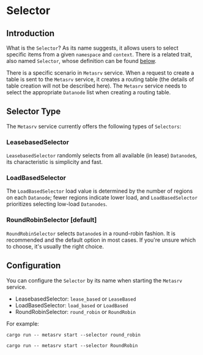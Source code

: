 # Selector

## Introduction

What is the `Selector`? As its name suggests, it allows users to select specific items from a given `namespace` and `context`. There is a related trait, also named `Selector`, whose definition can be found [below][0].

[0]: https://github.com/GreptimeTeam/greptimedb/blob/main/src/meta-srv/src/selector.rs

There is a specific scenario in `Metasrv` service. When a request to create a table is sent to the `Metasrv` service, it creates a routing table (the details of table creation will not be described here). The `Metasrv` service needs to select the appropriate `Datanode` list when creating a routing table.

## Selector Type

The `Metasrv` service currently offers the following types of `Selectors`:

### LeasebasedSelector

`LeasebasedSelector` randomly selects from all available (in lease) `Datanode`s, its characteristic is simplicity and fast.

### LoadBasedSelector

The `LoadBasedSelector` load value is determined by the number of regions on each `Datanode`; fewer regions indicate lower load, and `LoadBasedSelector` prioritizes selecting low-load `Datanodes`.

### RoundRobinSelector [default]
`RoundRobinSelector` selects `Datanode`s in a round-robin fashion. It is recommended and the default option in most cases. If you're unsure which to choose, it's usually the right choice.

## Configuration

You can configure the `Selector` by its name when starting the `Metasrv` service.

- LeasebasedSelector: `lease_based` or `LeaseBased`
- LoadBasedSelector: `load_based` or `LoadBased`
- RoundRobinSelector: `round_robin` or `RoundRobin`

For example:

```shell
cargo run -- metasrv start --selector round_robin
```

```shell
cargo run -- metasrv start --selector RoundRobin
```
